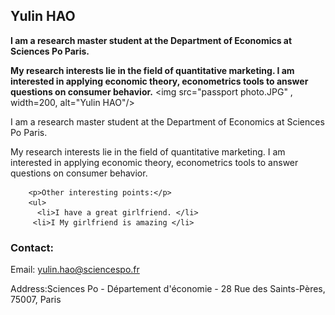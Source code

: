## Yulin HAO

**I am a research master student at the Department of Economics at Sciences Po Paris.**

**My research interests lie in the field of quantitative marketing. I am interested in applying economic theory, econometrics tools to answer questions on consumer behavior.**
 <img src="passport photo.JPG" ,  width=200, alt="Yulin HAO"/>
  <p> I am a research master student at the Department of Economics at Sciences Po Paris.</p>

<p> My research interests lie in the field of quantitative marketing. I am interested in applying economic theory, 
  econometrics tools to answer questions on consumer behavior.</p>
        
        <p>Other interesting points:</p>
        <ul>
          <li>I have a great girlfriend. </li>
         <li>I My girlfriend is amazing </li>
### Contact:

 Email: yulin.hao@sciencespo.fr
 
 Address:Sciences Po - Département d'économie - 28 Rue des Saints-Pères, 75007, Paris





